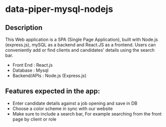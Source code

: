 # data-piper-mysql-nodejs


## Description

This Web application is a SPA (Single Page Application), built with Node.js (express.js), mySQL as a backend and React.JS as a frontend.
Users can conveniently add or find clients and candidates' details using the search bar.  
* Front End : React.js
* Database : Mysql
* Backend/APIs : Node.js (Express.js)

## Features expected in the app:
* Enter candidate details against a job opening and save in DB 
* Choose a color scheme in sync with our website
* Make sure to include a search bar, For example searching from the front page by client or role 




